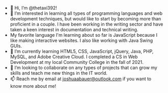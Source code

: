 - 👋 Hi, I’m @thetaxi392!
- 👀 I’m interested in learning all types of programming languages and web development techniques, but would like to start by becoming more than proficient in a couple. I have been working in the writing sector and have taken a keen interest in documentation and technical writing.  
- My favorite language I'm learning about so far is JavaScript because I like making interactive websites. I also like working with Java Swing GUIs.
- 🌱 I’m currently learning HTML5, CSS, JavaScript, jQuery, Java, PHP, MySQL, and Adobe Creative Cloud. I completed a CS in Web Development at my local Community College in the fall of 2021.
- 💞️ I’m looking to collaborate on any types of projects that can grow my skills and teach me new things in the IT world. 
- 📫 Reach me by email at joshuaabauer@outlook.com if you want to know more about me!

<!---
thetaxi392/thetaxi392 is a ✨ special ✨ repository because its `README.md` (this file) appears on your GitHub profile.
You can click the Preview link to take a look at your changes.
--->
